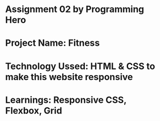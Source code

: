 # Assignment 02 by Programming Hero

# Project Name: Fitness

# Technology Ussed: HTML & CSS to make this website responsive

# Learnings: Responsive CSS, Flexbox, Grid
